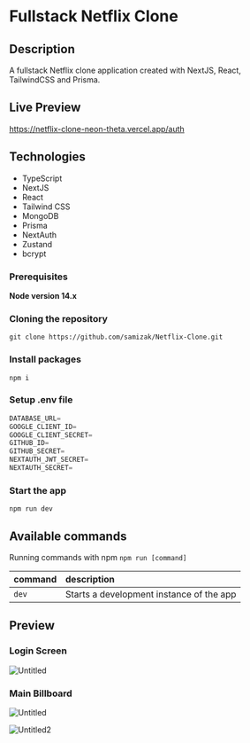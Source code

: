 # Fullstack Netflix Clone

## Description
A fullstack Netflix clone application created with NextJS, React, TailwindCSS and Prisma.

## Live Preview
https://netflix-clone-neon-theta.vercel.app/auth

## Technologies
* TypeScript
* NextJS
* React
* Tailwind CSS
* MongoDB
* Prisma
* NextAuth
* Zustand
* bcrypt

### Prerequisites

**Node version 14.x**

### Cloning the repository

```shell
git clone https://github.com/samizak/Netflix-Clone.git
```

### Install packages

```shell
npm i
```

### Setup .env file


```js
DATABASE_URL=
GOOGLE_CLIENT_ID=
GOOGLE_CLIENT_SECRET=
GITHUB_ID=
GITHUB_SECRET=
NEXTAUTH_JWT_SECRET=
NEXTAUTH_SECRET=
```

### Start the app

```shell
npm run dev
```

## Available commands

Running commands with npm `npm run [command]`

| command         | description                              |
| :-------------- | :--------------------------------------- |
| `dev`           | Starts a development instance of the app |


## Preview

### Login Screen
![Untitled](https://github.com/samizak/Netflix-Clone/assets/30938455/0b809072-b978-4d79-8c0f-b04b4d0a7469)


### Main Billboard
![Untitled](https://github.com/samizak/Netflix-Clone/assets/30938455/4c3e3a00-1445-4458-9bd7-f8bd239e80e6)

![Untitled2](https://github.com/samizak/Netflix-Clone/assets/30938455/2acb0346-4cc0-417b-8073-8bc69f0eec8b)



